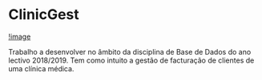 # ClinicGest

[!image](https://drive.google.com/file/d/17GOJfucmap0_3vbhuu-w_I-j-WQkoKyu/view?usp=sharing)

Trabalho a desenvolver no âmbito da disciplina de Base de Dados do ano lectivo 2018/2019. Tem como intuito a gestão de facturação de clientes de uma clínica médica.
